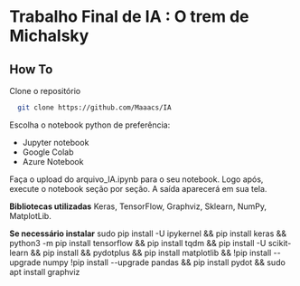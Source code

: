 # Trabalho Final de IA : O trem de Michalsky

## How To

Clone o repositório

```bash
  git clone https://github.com/Maaacs/IA
```

Escolha o notebook python de preferência:
- Jupyter notebook
- Google Colab
- Azure Notebook

Faça o upload do arquivo_IA.ipynb para o seu notebook. Logo após, execute o notebook seção por seção. A saída aparecerá em sua tela.

**Bibliotecas utilizadas** 
Keras, TensorFlow, Graphviz, Sklearn, NumPy, MatplotLib.

**Se necessário instalar** 
sudo pip install -U ipykernel && pip install keras && python3 -m pip install tensorflow && pip install tqdm && pip install -U scikit-learn && pip install && pydotplus && pip install matplotlib && !pip install --upgrade numpy !pip install --upgrade pandas && pip install pydot && sudo apt install graphviz


